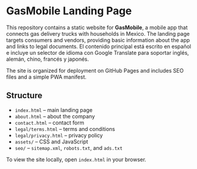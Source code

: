 # GasMobile Landing Page

This repository contains a static website for **GasMobile**, a mobile app that connects gas delivery trucks with households in Mexico. The landing page targets consumers and vendors, providing basic information about the app and links to legal documents. El contenido principal está escrito en español e incluye un selector de idioma con Google Translate para soportar inglés, alemán, chino, francés y japonés.

The site is organized for deployment on GitHub Pages and includes SEO files and a simple PWA manifest.

## Structure
- `index.html` – main landing page
- `about.html` – about the company
- `contact.html` – contact form
- `legal/terms.html` – terms and conditions
- `legal/privacy.html` – privacy policy
- `assets/` – CSS and JavaScript
- `seo/` – `sitemap.xml`, `robots.txt`, and `ads.txt`

To view the site locally, open `index.html` in your browser.
